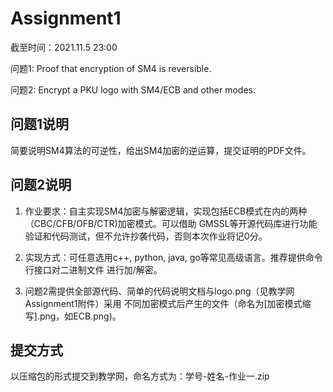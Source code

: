 # Assignment1

截至时间：2021.11.5 23:00

问题1: Proof that encryption of SM4 is reversible. 

问题2: Encrypt a PKU logo with SM4/ECB and other modes.



## 问题1说明

简要说明SM4算法的可逆性，给出SM4加密的逆运算，提交证明的PDF⽂件。

## 问题2说明

1. 作业要求：⾃主实现SM4加密与解密逻辑，实现包括ECB模式在内的两种（CBC/CFB/OFB/CTR)加密模式。可以借助 GMSSL等开源代码库进⾏功能验证和代码测试，但不允许抄袭代码，否则本次作业将记0分。 

2. 实现⽅式：可任意选⽤c++, python, java, go等常⻅⾼级语⾔。推荐提供命令⾏接⼝对⼆进制⽂件 进⾏加/解密。 

3. 问题2需提供全部源代码、简单的代码说明⽂档与logo.png（⻅教学⽹Assignment1附件）采⽤ 不同加密模式后产⽣的文件（命名为[加密模式缩写].png，如ECB.png)。

## 提交方式

以压缩包的形式提交到教学⽹，命名⽅式为：学号-姓名-作业一.zip